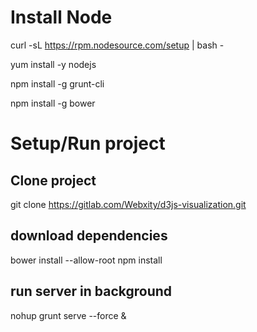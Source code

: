 Install Node
============

curl -sL https://rpm.nodesource.com/setup | bash -

yum install -y nodejs

npm install -g grunt-cli

npm install -g bower



Setup/Run project
=================

Clone project
-------------

git clone https://gitlab.com/Webxity/d3js-visualization.git

download dependencies
---------------------

bower install --allow-root
npm install

run server in background
------------------------

nohup grunt serve --force & 